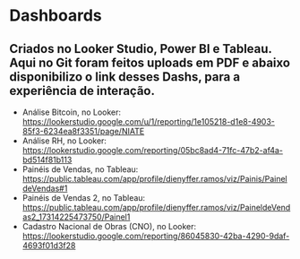 # Dashboards
## Criados no Looker Studio, Power BI e Tableau. Aqui no **Git** foram feitos uploads em PDF e abaixo disponibilizo o link desses Dashs, para a experiência de interação.

* Análise Bitcoin, no Looker: https://lookerstudio.google.com/u/1/reporting/1e105218-d1e8-4903-85f3-6234ea8f3351/page/NIATE
* Análise RH, no Looker: https://lookerstudio.google.com/reporting/05bc8ad4-71fc-47b2-af4a-bd514f81b113
* Painéis de Vendas, no Tableau: https://public.tableau.com/app/profile/dienyffer.ramos/viz/Painis/PaineldeVendas#1
* Painéis de Vendas 2, no Tableau: https://public.tableau.com/app/profile/dienyffer.ramos/viz/PaineldeVendas2_17314225473750/Painel1
* Cadastro Nacional de Obras (CNO), no Looker: https://lookerstudio.google.com/reporting/86045830-42ba-4290-9daf-4693f01d3f28
